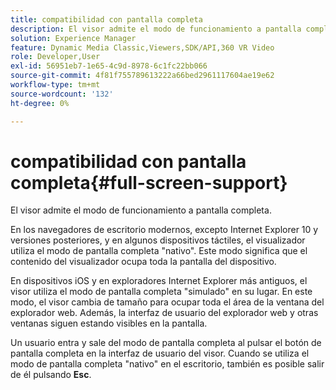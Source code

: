 ```yaml
---
title: compatibilidad con pantalla completa
description: El visor admite el modo de funcionamiento a pantalla completa.
solution: Experience Manager
feature: Dynamic Media Classic,Viewers,SDK/API,360 VR Video
role: Developer,User
exl-id: 56951eb7-1e65-4c9d-8978-6c1fc22bb066
source-git-commit: 4f81f755789613222a66bed2961117604ae19e62
workflow-type: tm+mt
source-wordcount: '132'
ht-degree: 0%

---
```


# compatibilidad con pantalla completa{#full-screen-support}

El visor admite el modo de funcionamiento a pantalla completa.

En los navegadores de escritorio modernos, excepto Internet Explorer 10 y versiones posteriores, y en algunos dispositivos táctiles, el visualizador utiliza el modo de pantalla completa &quot;nativo&quot;. Este modo significa que el contenido del visualizador ocupa toda la pantalla del dispositivo.

En dispositivos iOS y en exploradores Internet Explorer más antiguos, el visor utiliza el modo de pantalla completa &quot;simulado&quot; en su lugar. En este modo, el visor cambia de tamaño para ocupar toda el área de la ventana del explorador web. Además, la interfaz de usuario del explorador web y otras ventanas siguen estando visibles en la pantalla.

Un usuario entra y sale del modo de pantalla completa al pulsar el botón de pantalla completa en la interfaz de usuario del visor. Cuando se utiliza el modo de pantalla completa &quot;nativo&quot; en el escritorio, también es posible salir de él pulsando **Esc**.
